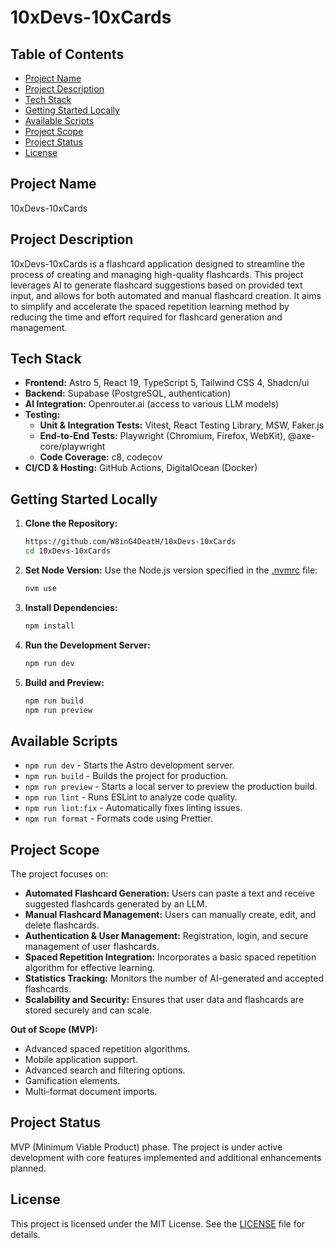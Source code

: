 # 10xDevs-10xCards

## Table of Contents

- [Project Name](#project-name)
- [Project Description](#project-description)
- [Tech Stack](#tech-stack)
- [Getting Started Locally](#getting-started-locally)
- [Available Scripts](#available-scripts)
- [Project Scope](#project-scope)
- [Project Status](#project-status)
- [License](#license)

## Project Name

10xDevs-10xCards

## Project Description

10xDevs-10xCards is a flashcard application designed to streamline the process of creating and managing high-quality flashcards. This project leverages AI to generate flashcard suggestions based on provided text input, and allows for both automated and manual flashcard creation. It aims to simplify and accelerate the spaced repetition learning method by reducing the time and effort required for flashcard generation and management.

## Tech Stack

- **Frontend:** Astro 5, React 19, TypeScript 5, Tailwind CSS 4, Shadcn/ui
- **Backend:** Supabase (PostgreSQL, authentication)
- **AI Integration:** Openrouter.ai (access to various LLM models)
- **Testing:**
  - **Unit & Integration Tests:** Vitest, React Testing Library, MSW, Faker.js
  - **End-to-End Tests:** Playwright (Chromium, Firefox, WebKit), @axe-core/playwright
  - **Code Coverage:** c8, codecov
- **CI/CD & Hosting:** GitHub Actions, DigitalOcean (Docker)

## Getting Started Locally

1. **Clone the Repository:**
   ```bash
   https://github.com/W8inG4DeatH/10xDevs-10xCards
   cd 10xDevs-10xCards
   ```
2. **Set Node Version:**
   Use the Node.js version specified in the [.nvmrc](.nvmrc) file:
   ```bash
   nvm use
   ```
3. **Install Dependencies:**
   ```bash
   npm install
   ```
4. **Run the Development Server:**
   ```bash
   npm run dev
   ```
5. **Build and Preview:**
   ```bash
   npm run build
   npm run preview
   ```

## Available Scripts

- `npm run dev` - Starts the Astro development server.
- `npm run build` - Builds the project for production.
- `npm run preview` - Starts a local server to preview the production build.
- `npm run lint` - Runs ESLint to analyze code quality.
- `npm run lint:fix` - Automatically fixes linting issues.
- `npm run format` - Formats code using Prettier.

## Project Scope

The project focuses on:

- **Automated Flashcard Generation:** Users can paste a text and receive suggested flashcards generated by an LLM.
- **Manual Flashcard Management:** Users can manually create, edit, and delete flashcards.
- **Authentication & User Management:** Registration, login, and secure management of user flashcards.
- **Spaced Repetition Integration:** Incorporates a basic spaced repetition algorithm for effective learning.
- **Statistics Tracking:** Monitors the number of AI-generated and accepted flashcards.
- **Scalability and Security:** Ensures that user data and flashcards are stored securely and can scale.

**Out of Scope (MVP):**

- Advanced spaced repetition algorithms.
- Mobile application support.
- Advanced search and filtering options.
- Gamification elements.
- Multi-format document imports.

## Project Status

MVP (Minimum Viable Product) phase. The project is under active development with core features implemented and additional enhancements planned.

## License

This project is licensed under the MIT License. See the [LICENSE](LICENSE) file for details.
